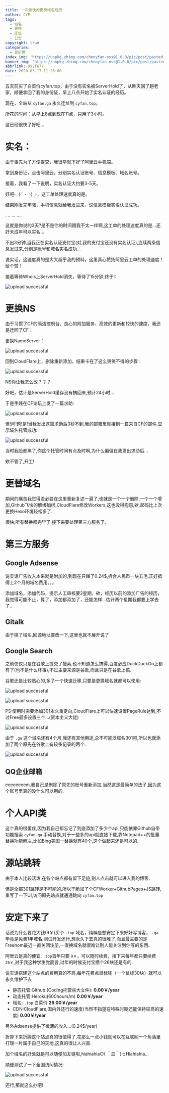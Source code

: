 ```yaml
---
title: 一次愉快的更换域名经历
author: CYF
tags:
  - 域名
  - 更换
  - 迁址
  - 公告
copyright: true
categories:
  - 爱折腾
index_img: 'https://unpkg.zhimg.com/chenyfan-oss@1.0.0/pic/post/pasted-33.png'
banner_img: 'https://unpkg.zhimg.com/chenyfan-oss@1.0.0/pic/post/pasted-33.png'
abbrlink: 992fe77
date: 2020-03-17 11:26:00
---
```

五天前买了白菜价cyfan.top，由于没有实名被ServerHold了，从昨天回了趟老家，顺便拿回了我的身份证，早上八点开始了实名认证的经历。

现在，全站从 `cyfan.ga` 永久迁址到 `cyfan.top`。

所花的时间：从早上8点到现在11点，只用了3小时。

这已经很快了好吧...





# 实名：

由于事先为了方便提交，我很早就下好了阿里云手机端。

拿到身份证，点击阿里云，分别实名认证账号、信息模板、域名账号。

接着，我看了一下说明，实名认证大约要3-5天。

好吧╮(╯-╰)╭，这工单处理速度真的是。

结果刚发完牢骚，手机信息就给我发进来，说信息模板实名认证成功。

.
..
...
....

这就是你说的3天?是不是你的时间跟我不太一样啊,这工单的处理速度真的是...还好未成年可以实名...

不出3分钟,当我正在实名认证支付宝(对,我的支付宝还没有实名认证),连续两条信息发过来,分别是账号和域名实名成功...

说实话，这速度真的是大大超乎我的预料，这里真心赞扬阿里云工单的处理速度！给个赞！

接着等待Whois上ServerHold消失，等待了15分钟,终于!:


![upload successful](https://unpkg.zhimg.com/chenyfan-oss@1.0.0/pic/post/pasted-42.png)

# 更换NS

由于习惯了CF的简洁控制台、良心的附加服务、高效的更新和较快的速度，我还是迁回了CF：

更换NameServer：


![upload successful](https://unpkg.zhimg.com/chenyfan-oss@1.0.0/pic/post/pasted-43.png)

回到CloudFlare上，删除重新添加，结果卡在了这么哭笑不得的步骤：


![upload successful](https://unpkg.zhimg.com/chenyfan-oss@1.0.0/pic/post/pasted-44.png)

NS你让我怎么改？？？

好吧，估计是ServerHold缓存没有搞回来,预计24小时...

于是手贱在CF论坛上发了一篇求助:

![upload successful](https://unpkg.zhimg.com/chenyfan-oss@1.0.0/pic/post/pasted-46.png)

但!问!题!是!当我发出这篇求助后3秒不到,我的邮箱里就接到一篇来自CF的邮件,显示域名托管成功:


![upload successful](https://unpkg.zhimg.com/chenyfan-oss@1.0.0/pic/post/pasted-47.png)

当时我脸都黑了,你这个托管时间有点及时啊,为什么偏偏在我发出求助后...

欸不管了,开工!

# 更替域名

期间的痛苦我觉得没必要在这里重新复述一遍了,也就是一个一个删除,一个一个增加,Github飞快的解绑加绑,CloudFlare修改Workers,这也没得抱怨,欸,起码比上次更换Hexo环境轻松多了.

很快,所有替换都完毕了,接下来要处理第三方服务了.

# 第三方服务

## Google Adsense

说实话广告收入本来就是附加的,到现在只赚了0.24$,折合人民币一块五毛,正好抵得上2个月的域名费用。。。

添加域名，添加代码，提示人工审核要2星期，欸，经历以前的添加广告的经历，我觉得可能不止，算了，添加都添加了，还能怎样...估计两个星期我都要上学去了..

## Gitalk

由于换了域名,回源地址要改一下,这里也就不展开说了

## Google Search

之前仅仅只是在谷歌上提交了搜索,也不知道怎么搞得,百度必应DuckDuckGo上都有了(也不是什么坏事),不过主要来源是谷歌,而且只是在谷歌上搞.

谷歌还是比较贴心的,多了一个快速迁移,只要是更换域名就都可以使用:


![upload successful](https://unpkg.zhimg.com/chenyfan-oss@1.0.0/pic/post/pasted-48.png)


![upload successful](https://unpkg.zhimg.com/chenyfan-oss@1.0.0/pic/post/pasted-49.png)


PS:使用时需要添加301永久重定向,CloudFlare上可以快速设置PageRule达到,不过Free最多设置三个...(资本主义大佬)

![upload successful](https://unpkg.zhimg.com/chenyfan-oss@1.0.0/pic/post/pasted-51.png "你这个有点小贵啊")

由于 `.ga` 这个域名还有4个月,我还有其他用途,总不可能泛域名301吧,所以也就添加了两个原先在谷歌上有较多记录的两个.

![upload successful](https://unpkg.zhimg.com/chenyfan-oss@1.0.0/pic/post/pasted-50.png)

## QQ企业邮箱

eeeeeeeem,我自己是删除了原先的账号重新添加,当然这是最简单的法子,因为这个账号里真的没什么可以用的.

# 个人API类

这个真的很蛋疼,因为我自己都忘记了到底添加了多少个api,只能依靠Github自带功能搜索 `cyfan.ga` 手动替换,对于一些多的api就直接下载,靠Notepad++的批量替换功能解决,比如Bing美图一替换就有40个,这个做起来还是可以的.

# 源站跳转

由于本人比较活泼,在各个站点都有留下足迹,别人点击就可以进入我的博客.

但是全部301跳转是不可能的,所以干脆加了个CFWorker+GithubPages+JS跳转,重写了一下UI,访问原先站点就通通跳向 `cyfan.top`

# 安定下来了

话说为什么要花大钱(9￥)买个 `.top` 域名，纯粹是想安定下来好好写博客， `.ga` 毕竟是免费1年域名,测试开发还行,想永久下去真的很难了,而且最主要的是Freenom最近一直关闭注册,一直换域名就很难让别人能关注到你写的东西..

阿里云是真的便宜, `.top`首年只要 `9￥`，可以随时续费，接下来每年都只要续费 `26￥`,对于我这种学生党而言,过年的时候支付宝攒个26块还是有的.


说实话搭建这个站点的费用真的不高,每年花费点鼠标钱（一个鼠标30块）就可以永久维护下去

	
+ 静态托管:Github (Coding托管些大文件): **0.00￥/year**
+ 动态托管:Heroku(600hours/m) **0.00￥/year**
+ 域名: `.top` 白菜价 **26.00￥/year**
+ CDN:CloudFlare,国内外还行的速度(当然不指望在特殊时期还能保持较高的速度) **0.00￥/year**

另外Adsense提供了微薄的收入...(0.24$/year)

折算下来折腾这个站点真的很值得了,花那么一点小钱就可以在互联网一个角落里打理一片属于自己的天地,这真的很让人兴奋.

<span class="heimu">加个域名的好处就是可以随便加友链啦,hiahiahia○( ＾皿＾)っHiahiahia…</span>

顺便测试了一下全国访问情况:

![upload successful](https://unpkg.zhimg.com/chenyfan-oss@1.0.0/pic/post/pasted-45.png)

还行,那就这么办吧!
